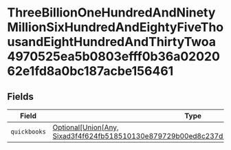 # ThreeBillionOneHundredAndNinetyMillionSixHundredAndEightyFiveThousandEightHundredAndThirtyTwoa4970525ea5b0803efff0b36a0202062e1fd8a0bc187acbe156461


## Fields

| Field                                                                                                                                                                                                                                                                            | Type                                                                                                                                                                                                                                                                             | Required                                                                                                                                                                                                                                                                         | Description                                                                                                                                                                                                                                                                      |
| -------------------------------------------------------------------------------------------------------------------------------------------------------------------------------------------------------------------------------------------------------------------------------- | -------------------------------------------------------------------------------------------------------------------------------------------------------------------------------------------------------------------------------------------------------------------------------- | -------------------------------------------------------------------------------------------------------------------------------------------------------------------------------------------------------------------------------------------------------------------------------- | -------------------------------------------------------------------------------------------------------------------------------------------------------------------------------------------------------------------------------------------------------------------------------- |
| `quickbooks`                                                                                                                                                                                                                                                                     | [Optional[Union[Any, Sixad3f4f624fb518510130e879729b00ed8c237d1cebc5477abf34ac340a6424d]]](../../models/shared/threebilliononehundredandninetymillionsixhundredandeightyfivethousandeighthundredandthirtytwoa4970525ea5b0803efff0b36a0202062e1fd8a0bc187acbe156461quickbooks.md) | :heavy_minus_sign:                                                                                                                                                                                                                                                               | N/A                                                                                                                                                                                                                                                                              |